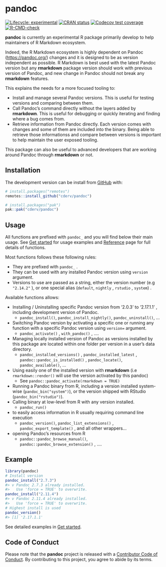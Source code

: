 
<!-- README.md is generated from README.Rmd. Please edit that file -->

# pandoc

<!-- badges: start -->

[![Lifecycle:
experimental](https://img.shields.io/badge/lifecycle-experimental-orange.svg)](https://lifecycle.r-lib.org/articles/stages.html#experimental)
[![CRAN
status](https://www.r-pkg.org/badges/version/pandoc)](https://CRAN.R-project.org/package=pandoc)
[![Codecov test
coverage](https://codecov.io/gh/cderv/pandoc/branch/main/graph/badge.svg?token=84QW1TDQPM)](https://codecov.io/gh/cderv/pandoc?branch=main)
[![R-CMD-check](https://github.com/cderv/pandoc/workflows/R-CMD-check/badge.svg)](https://github.com/cderv/pandoc/actions)

<!-- badges: end -->

**pandoc** is currently an experimental R package primarily develop to
help maintainers of R Markdown ecosystem.

Indeed, the R Markdown ecosystem is highly dependent on Pandoc
(<https://pandoc.org/>) changes and it is designed to be as version
independent as possible. R Markdown is best used with the latest Pandoc
version but any **rmarkdown** package version should work with previous
version of Pandoc, and new change in Pandoc should not break any
**rmarkdown** features.

This explains the needs for a more focused tooling to:

-   Install and manage several Pandoc versions. This is useful for
    testing versions and comparing between them.
-   Call Pandoc’s command directly without the layers added by
    **rmarkdown**. This is useful for debugging or quickly iterating and
    finding where a bug comes from.
-   Retrieve information from Pandoc directly. Each version comes with
    changes and some of them are included into the binary. Being able to
    retrieve those informationss and compare between versions is
    important to help maintain the user exposed tooling.

This package can also be useful to advanced developers that are working
around Pandoc through **rmarkdown** or not.

## Installation

The development version can be install from
[GitHub](https://github.com/) with:

``` r
# install.packages("remotes")
remotes::install_github("cderv/pandoc")

# install.packages("pak")
pak::pak("cderv/pandoc")
```

## Usage

All functions are prefixed with `pandoc_` and you will find below their
main usage. See [Get started](articles/pandoc.html) for usage examples
and [Reference](reference/index.html) page for full details of
functions.

Most functions follows these following rules:

-   They are prefixed with `pandoc_` .
-   They can be used with any installed Pandoc version using `version`
    argument.
-   Versions to use are passed as a string, either the version number
    (e.g `"2.14.2"` ), or one special alias (`default`, `nightly` ,
    `rstudio` , `system`) .

Available functions allows:

-   Installing / Uninstalling specific Pandoc version from ‘2.0.3’ to
    ‘2.17.1.1’ , including development version of Pandoc.
    -   `pandoc_install()`, `pandoc_install_nightly()`,
        `pandoc_uninstall()`, …
-   Switching Pandoc version by activating a specific one or running any
    function with a specific Pandoc version using `version=` argument.
    -   `pandoc_activate()` , `with_pandoc()` , ….
-   Managing locally installed version of Pandoc as versions installed
    by this package are located within one folder per version in a
    user’s data directory.
    -   `pandoc_installed_versions()` , `pandoc_installed_latest` ,
        `pandoc::pandoc_is_installed()` , `pandoc_locate()`,
        `pandoc_available()`, …
-   Using easily one of the installed version with **rmarkdown** (i.e
    `rmarkdown::render()` will use the version activated by this pandoc)
    -   See `pandoc::pandoc_activate(rmarkdown = TRUE)`
-   Running a Pandoc binary from R, including a version installed
    system-wise (`pandoc_bin("system")`), or the version shipped with
    RStudio (`pandoc_bin("rstudio")`).
-   Calling binary at low-level from R with any version installed.
    -   `pandoc_run()`
-   to easily access information in R usually requiring command line
    execution
    -   `pandoc_version()`, `pandoc_list_extensions()` ,
        `pandoc_export_template()` , and all other wrappers…
-   opening Pandoc’s resources from R
    -   `pandoc::pandoc_browse_manual()`,
        `pandoc::pandoc_browse_extension()` , ….

## Example

``` r
library(pandoc)
# Install version
pandoc_install("2.7.3")
#> v Pandoc 2.7.3 already installed.
#>   Use 'force = TRUE' to overwrite.
pandoc_install("2.11.4")
#> v Pandoc 2.11.4 already installed.
#>   Use 'force = TRUE' to overwrite.
# Highest install is used
pandoc_version()
#> [1] '2.17.1.1'
```

See detailed examples in [Get started](articles/pandoc.html).

## Code of Conduct

Please note that the **pandoc** project is released with a [Contributor
Code of Conduct](https://r-pkg-pandoc.netlify.app/CODE_OF_CONDUCT.html).
By contributing to this project, you agree to abide by its terms.
